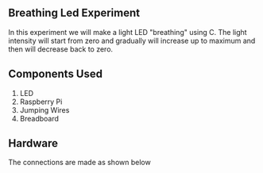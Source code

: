 ## Breathing Led Experiment

In this experiment we will make a light LED "breathing" using C. The light intensity will start from zero and gradually will increase up to maximum and then will decrease back to zero.

## Components Used

1. LED
2. Raspberry Pi
3. Jumping Wires
4. Breadboard

## Hardware

  The connections are made as shown below
  

